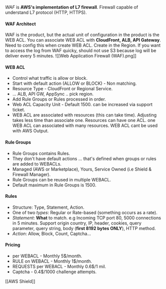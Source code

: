 *WAF* is **AWS's implementation of L7 firewall**. Firewall capable of understand L7 protocol (HTTP, HTTPS).
#### WAF Architect
WAF is the product, but the actual unit of configuration in the product is the WEB ACL.
You can associate WEB ACL with **CloudFront, ALB, API Gateway**. Need to config this when create WEB ACL. Create in the Region.
If you want to access the log from WAF quicky, should not use S3 because log will be deliver every 5 minutes.
![[Web Application Firewall (WAF).png]]
#### WEB ACL
- Control what traffic is allow or block.
- Start with default action (ALLOW or BLOCK) - Non matching.
- Resource Type - CloudFront or Regional Service.
- ... ALB, API GW, AppSync .. pick region.
- Add Rule Groups or Rules processed in order.
- Web ACL Capacity Unit - Default 1500. can be increased via support ticket.
- WEB ACL are associated with resources (this can take time). Adjusting takes less time than associate one.
Resources can have one ACL. one WEB ACL can associated with many resources.
WEB ACL cant be used with AWS Output.
#### Rule Groups
- Rule Groups contains Rules.
- They don't have default actions ... that's defined when groups or rules are added to WEBACLs.
- Managed (AWS or Marketplace), Yours, Service Owned (i.e Shield & Firewall Manager).
- Rule Groups can be reused in multiple WEBACL.
- Default maximum in Rule Groups is 1500.
#### Rules
- Structure: Type, Statement, Action.
- One of two *types*: Regular or Rate-based (something occurs as a rate).
- *Statement*: **What** to match. e.g Incoming TCP port 80, 5000 connections in 5 minutes. Support origin country, IP, header, cookies, query parameter, query string, body (**first 8192 bytes ONLY**), HTTP method.
- *Action*: Allow, Block, Count, Captcha...
#### Pricing
- per WEBACL - Monthly 5$/month.
- RULE on WEBACL - Monthly 1$/month.
- REQUESTS per WEBACL - Monthly 0.6$/1 mil.
- Captcha - 0.4$/1000 challenge attempts.

[[AWS Shield]]